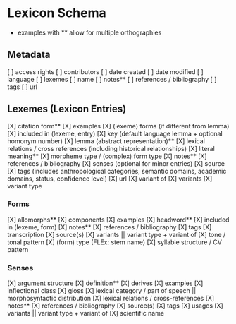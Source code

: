# Lexicon Schema
* examples with ** allow for multiple orthographies

## Metadata
[ ] access rights
[ ] contributors
[ ] date created
[ ] date modified
[ ] language
[ ] lexemes
[ ] name
[ ] notes**
[ ] references / bibliography
[ ] tags
[ ] url

## Lexemes (Lexicon Entries)
[X] citation form**
[X] examples
[X] (lexeme) forms (if different from lemma)
[X] included in (lexeme, entry)
[X] key (default language lemma + optional homonym number)
[X] lemma (abstract representation)**
[X] lexical relations / cross references (including historical relationships)
[X] literal meaning**
[X] morpheme type / (complex) form type
[X] notes**
[X] references / bibliography
[X] senses (optional for minor entries)
[X] source
[X] tags (includes anthropological categories, semantic domains, academic domains, status, confidence level)
[X] url
[X] variant of
[X] variants
[X] variant type

### Forms
[X] allomorphs**
[X] components
[X] examples
[X] headword**
[X] included in (lexeme, form)
[X] notes**
[X] references / bibliography
[X] tags
[X] transcription
[X] source(s)
[X] variants || variant type + variant of
[X] tone / tonal pattern
[X] (form) type (FLEx: stem name)
[X] syllable structure / CV pattern

### Senses
[X] argument structure
[X] definition**
[X] derives
[X] examples
[X] inflectional class
[X] gloss
[X] lexical category / part of speech || morphosyntactic distribution
[X] lexical relations / cross-references
[X] notes**
[X] references / bibliography
[X] source(s)
[X] tags
[X] usages
[X] variants || variant type + variant of
[X] scientific name
